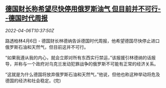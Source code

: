 <!--1649242862000-->
[德国财长称希望尽快停用俄罗斯油气 但目前并不可行--德国时代周报](https://cn.reuters.com/article/germany-finmin-0406-wednrussian-oil-gas-idCNKCS2LY112)
------

<div><i>2022-04-06T10:37:50Z</i></div><p>路透柏林4月6日 - 德国财长林德纳告诉德国时代周报，他希望德国尽快停止进口俄罗斯石油和天然气，但目前这并不可行。</p><p>“如果我遵从我的内心，就会立即对所有东西实行禁运，”该报援引林德纳的话报导，并称与一个政府对乌克兰发动犯罪战争的俄罗斯不可能有正常的经济关系。</p><p>“这就是为什么德国将放弃俄罗斯石油和天然气，”他说，但他也称这种举动将危及德国的经济和社会稳定。(完)</p>
